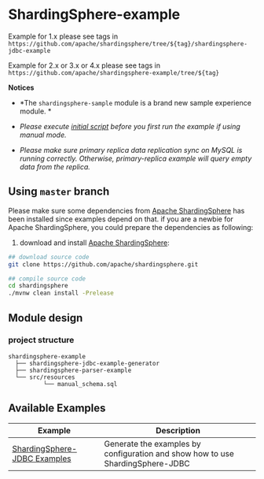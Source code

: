 # ShardingSphere-example

Example for 1.x please see tags in `https://github.com/apache/shardingsphere/tree/${tag}/shardingsphere-jdbc-example`

Example for 2.x or 3.x or 4.x please see tags in `https://github.com/apache/shardingsphere-example/tree/${tag}`

**Notices**

- *The `shardingsphere-sample` module is a brand new sample experience module. *

- *Please execute [initial script](https://github.com/apache/shardingsphere/blob/master/examples/src/resources/manual_schema.sql) before you first run the example if using manual mode.*

- *Please make sure primary replica data replication sync on MySQL is running correctly. Otherwise, primary-replica example will query empty data from the replica.*

## Using `master` branch

Please make sure some dependencies from [Apache ShardingSphere](https://github.com/apache/shardingsphere) has been installed since examples depend on that.
if you are a newbie for Apache ShardingSphere, you could prepare the dependencies as following: 

1. download and install [Apache ShardingSphere](https://github.com/apache/shardingsphere):

```bash
## download source code
git clone https://github.com/apache/shardingsphere.git

## compile source code
cd shardingsphere
./mvnw clean install -Prelease
```

## Module design

### project structure

```
shardingsphere-example
  ├── shardingsphere-jdbc-example-generator
  ├── shardingsphere-parser-example
  └── src/resources
          └── manual_schema.sql
```

## Available Examples

| Example                                                                         | Description                                                                    |
|---------------------------------------------------------------------------------|--------------------------------------------------------------------------------|
| [ShardingSphere-JDBC Examples](shardingsphere-jdbc-example-generator/README.md) | Generate the examples by configuration and show how to use ShardingSphere-JDBC |
